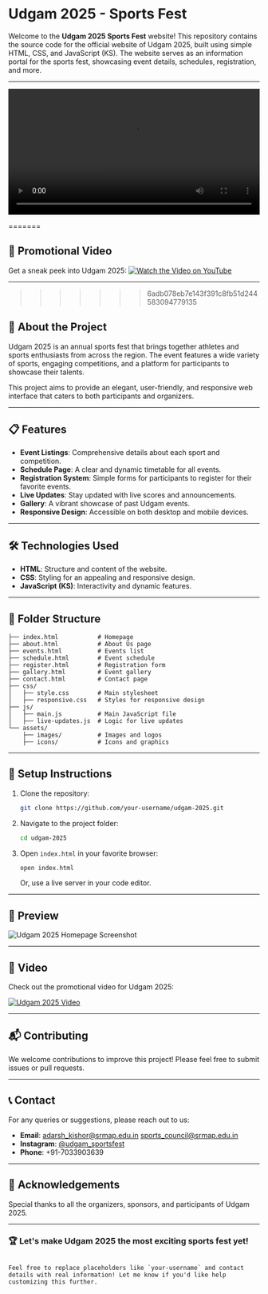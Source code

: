 # Udgam 2025 - Sports Fest

Welcome to the **Udgam 2025 Sports Fest** website! This repository contains the source code for the official website of Udgam 2025, built using simple HTML, CSS, and JavaScript (KS). The website serves as an information portal for the sports fest, showcasing event details, schedules, registration, and more.

---

<video controls width="100%">
  <source src="https://kapkap-common.stariidata.com/web_video/679020b641796521bLt4GZps42590.mp4" type="video/mp4">
  Your browser does not support the video tag. 
</video>

=======
## 🎥 Promotional Video

Get a sneak peek into Udgam 2025:
[![Watch the Video on YouTube](https://raw.githubusercontent.com/Adarshaguptarefs/heads/main/img/about/1.JPG)](https://youtu.be/0m5QmfkGWw0)


---
>>>>>>> 6adb078eb7e143f391c8fb51d244583094779135
## 🚀 About the Project

Udgam 2025 is an annual sports fest that brings together athletes and sports enthusiasts from across the region. The event features a wide variety of sports, engaging competitions, and a platform for participants to showcase their talents.

This project aims to provide an elegant, user-friendly, and responsive web interface that caters to both participants and organizers.

---

## 📋 Features

- **Event Listings**: Comprehensive details about each sport and competition.
- **Schedule Page**: A clear and dynamic timetable for all events.
- **Registration System**: Simple forms for participants to register for their favorite events.
- **Live Updates**: Stay updated with live scores and announcements.
- **Gallery**: A vibrant showcase of past Udgam events.
- **Responsive Design**: Accessible on both desktop and mobile devices.

---

## 🛠️ Technologies Used

- **HTML**: Structure and content of the website.
- **CSS**: Styling for an appealing and responsive design.
- **JavaScript (KS)**: Interactivity and dynamic features.

---

## 📂 Folder Structure

```plaintext
├── index.html           # Homepage
├── about.html           # About Us page
├── events.html          # Events list
├── schedule.html        # Event schedule
├── register.html        # Registration form
├── gallery.html         # Event gallery
├── contact.html         # Contact page
├── css/
│   ├── style.css        # Main stylesheet
│   ├── responsive.css   # Styles for responsive design
├── js/
│   ├── main.js          # Main JavaScript file
│   ├── live-updates.js  # Logic for live updates
└── assets/
    ├── images/          # Images and logos
    ├── icons/           # Icons and graphics
```

---

## 🔧 Setup Instructions

1. Clone the repository:
   ```bash
   git clone https://github.com/your-username/udgam-2025.git
   ```

2. Navigate to the project folder:
   ```bash
   cd udgam-2025
   ```

3. Open `index.html` in your favorite browser:
   ```bash
   open index.html
   ```
   Or, use a live server in your code editor.

---

## 📸 Preview

![Udgam 2025 Homepage Screenshot](assets/images/homepage-screenshot.png)

---

## 🎥 Video

Check out the promotional video for Udgam 2025:

[![Udgam 2025 Video](https://img.youtube.com/vi/VIDEO_ID/0.jpg)](https://kapkap-common.stariidata.com)

---

## 📬 Contributing

We welcome contributions to improve this project! Please feel free to submit issues or pull requests.

---

## 📞 Contact

For any queries or suggestions, please reach out to us:

- **Email**: adarsh_kishor@srmap.edu.in sports_council@srmap.edu.in
- **Instagram**: [@udgam_sportsfest](https://instagram.com/udgam_sportsfest)
- **Phone**: +91-7033903639

---

## 🎉 Acknowledgements

Special thanks to all the organizers, sponsors, and participants of Udgam 2025.

---

### 🏆 Let's make Udgam 2025 the most exciting sports fest yet!
````

Feel free to replace placeholders like `your-username` and contact details with real information! Let me know if you'd like help customizing this further.
